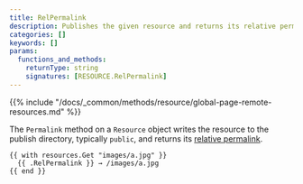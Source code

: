 ```yaml
---
title: RelPermalink
description: Publishes the given resource and returns its relative permalink.
categories: []
keywords: []
params:
  functions_and_methods:
    returnType: string
    signatures: [RESOURCE.RelPermalink]
---
```


{{% include "/docs/_common/methods/resource/global-page-remote-resources.md" %}}

The `Permalink` method on a `Resource` object writes the resource to the publish directory, typically `public`, and returns its [relative permalink](g).

```go-html-template
{{ with resources.Get "images/a.jpg" }}
  {{ .RelPermalink }} → /images/a.jpg
{{ end }}
```
